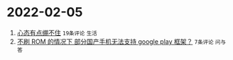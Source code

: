 # 2022-02-05

1. [心态有点绷不住](https://www.v2ex.com/t/831937) `19条评论` `生活`
1. [不刷 ROM 的情况下 部分国产手机无法支持 google play 框架？](https://www.v2ex.com/t/831936) `7条评论` `问与答`
